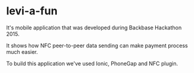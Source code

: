 # levi-a-fun

It's mobile application that was developed during Backbase Hackathon 2015. 

It shows how NFC peer-to-peer data sending can make payment process much easier.

To build this application we've used Ionic, PhoneGap and NFC plugin.
